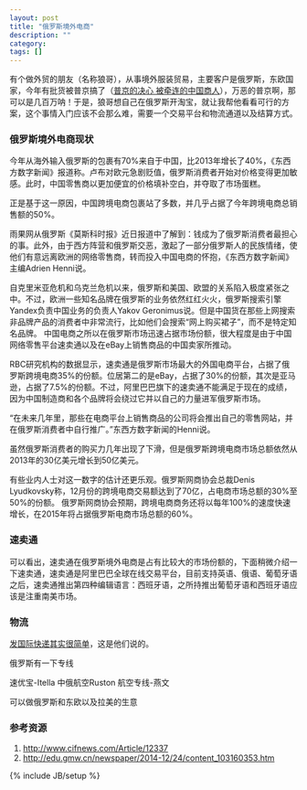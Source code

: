 ```yaml
---
layout: post
title: "俄罗斯境外电商"
description: ""
category: 
tags: []
---
```


有个做外贸的朋友（名称狼哥），从事境外服装贸易，主要客户是俄罗斯，东欧国家，今年有批货被普京搞了（[普京的决心 被牵连的中国商人](http://www.jiemian.com/article/210224.html)），万恶的普京啊，那可以是几百万呐！于是，狼哥想自己在俄罗斯开淘宝，就让我帮他看看可行的方案，这个事情入门应该不会那么难，需要一个交易平台和物流通道以及结算方式。

### 俄罗斯境外电商现状

今年从海外输入俄罗斯的包裹有70%来自于中国，比2013年增长了40%，《东西方数字新闻》报道称。卢布对欧元急剧贬值，俄罗斯消费者开始对价格变得更加敏感。此时，中国零售商以更加便宜的价格填补空白，并夺取了市场蛋糕。

正是基于这一原因，中国跨境电商包裹站了多数，并几乎占据了今年跨境电商总销售额的50%。

雨果网从俄罗斯《莫斯科时报》近日报道中了解到：钱成为了俄罗斯消费者最担心的事。此外，由于西方阵营和俄罗斯交恶，激起了一部分俄罗斯人的民族情绪，使他们有意远离欧洲的网络零售商，转而投入中国电商的怀抱，《东西方数字新闻》主编Adrien Henni说。

自克里米亚危机和乌克兰危机以来，俄罗斯和美国、欧盟的关系陷入极度紧张之中。不过，欧洲一些知名品牌在俄罗斯的业务依然红红火火，俄罗斯搜索引擎Yandex负责中国业务的负责人Yakov Geronimus说。但是中国货在那些上网搜索非品牌产品的消费者中非常流行，比如他们会搜索“网上购买裙子”，而不是特定知名品牌。
中国电商之所以在俄罗斯市场迅速占据市场份额，很大程度是由于中国网络零售平台速卖通以及在eBay上销售商品的中国卖家所推动。

RBC研究机构的数据显示，速卖通是俄罗斯市场最大的外国电商平台，占据了俄罗斯跨境电商35%的份额。位居第二的是eBay，占据了30%的份额，其次是亚马逊，占据了7.5%的份额。不过，阿里巴巴旗下的速卖通不能满足于现在的成绩，因为中国制造商和各个品牌将会绕过它并以自己的力量进军俄罗斯市场。

“在未来几年里，那些在电商平台上销售商品的公司将会推出自己的零售网站，并在俄罗斯消费者中自行推广。”东西方数字新闻的Henni说。

虽然俄罗斯消费者的购买力几年出现了下滑，但是俄罗斯跨境电商市场总额依然从2013年的30亿美元增长到50亿美元。 

有些业内人士对这一数字的估计还更乐观。俄罗斯网商协会总裁Denis Lyudkovsky称，12月份的跨境电商交易额达到了70亿，占电商市场总额的30%至50%的份额。
俄罗斯网商协会预期，跨境电商商务还将以每年100%的速度快速增长，在2015年将占据俄罗斯电商市场总额的60%。

### 速卖通
可以看出，速卖通在俄罗斯境外电商是占有比较大的市场份额的，下面稍微介绍一下速卖通，速卖通是阿里巴巴全球在线交易平台，目前支持英语、俄语、葡萄牙语之后，速卖通推出第四种编辑语言：西班牙语，之所持推出葡萄牙语和西班牙语应该是注重南美市场。

### 物流
[发国际快递其实很简单](http://seller.aliexpress.com/so/logistic_landing.php)，这是他们说的。

俄罗斯有一下专线

速优宝-Itella
中俄航空Ruston
航空专线-燕文
 
可以做俄罗斯和东欧以及拉美的生意

### 参考资源

1. http://www.cifnews.com/Article/12337
2. http://edu.gmw.cn/newspaper/2014-12/24/content_103160353.htm

{% include JB/setup %}
